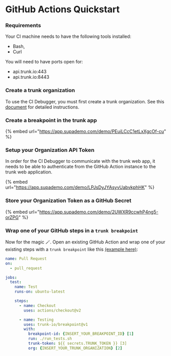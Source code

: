 # GitHub Actions Quickstart

### Requirements

Your CI machine needs to have the following tools installed:

* Bash,&#x20;
* Curl

You will need to have ports open for:

* api.trunk.io:443
* api.trunk.io:8443

### Create a trunk organization

To use the CI Debugger, you must first create a trunk organization. See this [document](broken-reference) for detailed instructions.&#x20;

### Create a breakpoint in the trunk app

{% embed url="https://app.supademo.com/demo/PEuiLCcC1etLxXgcOf-cu" %}

### Setup your Organization API Token

In order for the CI Debugger to communicate with the trunk web app, it needs to be able to authenticate from the GitHub Action instance to the trunk web application.&#x20;

{% embed url="https://app.supademo.com/demo/LPJsDyJYAsyvUabvkphHK" %}

### Store your Organization Token as a GitHub Secret

{% embed url="https://app.supademo.com/demo/2UWXR9ccwhP4ng5-orZPG" %}

### Wrap one of your GitHub steps in a `trunk breakpoint`

Now for the magic 🪄. Open an existing GitHub Action and wrap one of your existing steps with a `trunk breakpoint` like this [(example here)](https://github.com/trunk-io/debugger-demo/blob/main/.github/workflows/pr.yml):

```yaml
name: Pull Request
on:
  - pull_request

jobs:
  test:
    name: Test
    runs-on: ubuntu-latest

    steps:
      - name: Checkout
        uses: actions/checkout@v2

      - name: Testing
        uses: trunk-io/breakpoint@v1
        with:
          breakpoint-id: {INSERT_YOUR_BREAKPOINT_ID} [1]
          run: ./run_tests.sh
          trunk-token: ${{ secrets.TRUNK_TOKEN }} [3]
          org: {INSERT_YOUR_TRUNK_ORGANIZATION} [2]
```

